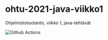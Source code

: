 # ohtu-2021-java-viikko1
Ohjelmistotuotanto, viikko 1, java-tehtävät

![Github Actions](https://github.com/mlkulmala/ohtu-2021-java-viikko1/actions/workflows/main.yml/badge.svg)
